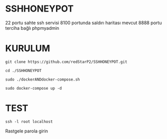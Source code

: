 # SSHHONEYPOT

22 portu sahte ssh servisi
8100 portunda saldırı haritası mevcut
8888 portu terciha bağlı phpmyadmin

# KURULUM
`git clone https://github.com/redStarP2/SSHHONEYPOT.git`

`cd ./SSHHONEYPOT`

`sudo ./dockerANDdocker-compose.sh`

`sudo docker-compose up -d`

# TEST

`ssh -l root localhost`

Rastgele parola girin


